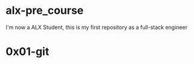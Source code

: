 # alx-pre_course
I'm now a ALX Student, this is my first repository as a full-stack engineer
# 0x01-git

